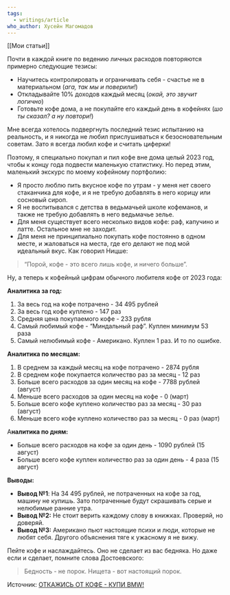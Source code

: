 ```yaml
---
tags:
  - writings/article
who_author: Хусейн Магомадов
---
```

[[Мои статьи]] 

Почти в каждой книге по ведению личных расходов повторяются примерно следующие тезисы:

- Научитесь контролировать и ограничивать себя - счастье не в материальном (_ага, так мы и поверили!_)
- Откладывайте 10% доходов каждый месяц (_окай, это звучит логично_)
- Готовьте кофе дома, а не покупайте его каждый день в кофейнях (_шо ты сказал? а ну повтори!_)

Мне всегда хотелось подвергнуть последний тезис испытанию на реальность, и я никогда не любил прислушиваться к безосновательным советам. Зато я всегда любил кофе и считать циферки!

Поэтому, я специально покупал и пил кофе вне дома целый 2023 год, чтобы к концу года подвести маленькую статистику. Но перед этим, маленький экскурс по моему кофейному портфолию:

- Я просто люблю пить вкусное кофе по утрам - у меня нет своего стаканчика для кофе, и я не требую добавлять в него корицу или сосновый сироп.
- Я не воспитывался с детства в ведьмачьей школе кофеманов, и также не требую добавлять в него ведьмачье зелье.
- Для меня существует всего несколько видов кофе: раф, капучино и латте. Остальное мне не заходит.
- Для меня не принципиально покупать кофе постоянно в одном месте, и жаловаться на места, где его делают не под мой идеальный вкус. Как говорил Ницше:

> “Порой, кофе - это всего лишь кофе, и ничего больше”.

Ну, а теперь к кофейный цифрам обычного любителя кофе от 2023 года:

**Аналитика за год:**

1. За весь год на кофе потрачено - 34 495 рублей
2. За весь год кофе куплено - 147 раз
3. Средняя цена покупаемого кофе - 233 рубля
4. Самый любимый кофе - “Миндальный раф”. Куплен минимум 53 раза
5. Самый нелюбимый кофе - Американо. Куплен 1 раз. И то по ошибке.

**Аналитика по месяцам:**

1. В среднем за каждый месяц на кофе потрачено - 2874 рубля
2. В среднем кофе покупается количество раз за месяц - 12 раз
3. Больше всего расходов за один месяц на кофе - 7788 рублей (август)
4. Меньше всего расходов за один месяц на кофе - 0 (март)
5. Больше всего кофе куплено количество раз за месяц - 30 раз (август)
6. Меньше всего кофе куплено количество раз за месяц - 0 раз (март)

А**налитика по дням:**

- Больше всего расходов на кофе за один день - 1090 рублей (15 август)
- Больше всего кофе куплен количество раз за один день - 4 раза (15 август)

**Выводы:**

- **Вывод №1**: На 34 495 рублей, не потраченных на кофе за год, машину не купишь. Зато потраченные будут скрашивать серые и нелюбимые ранние утра.
- **Вывод №2:** Не стоит верить каждому слову в книжках. Проверяй, но доверяй.
- **Вывод №3:** Американо пьют настоящие психи и люди, которые не любят себя. Другого объяснения тяге к ужасному я не вижу.

Пейте кофе и наслаждайтесь. Оно не сделает из вас бедняка. Но даже если и сделает, помните слова Достоевского:

> Бедность - не порок. Нищета - вот настоящий порок.


Источник: [ОТКАЖИСЬ ОТ КОФЕ - КУПИ BMW!](https://khuseynx.notion.site/BMW-c8731204069a4c1f9dcc5658f7088294?pvs=4)